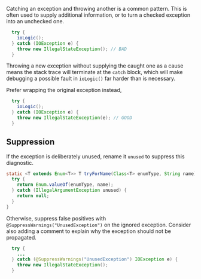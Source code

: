 Catching an exception and throwing another is a common pattern. This is often
used to supply additional information, or to turn a checked exception into an
unchecked one.

```java
  try {
    ioLogic();
  } catch (IOException e) {
    throw new IllegalStateException(); // BAD
  }
```

Throwing a new exception without supplying the caught one as a cause means the
stack trace will terminate at the `catch` block, which will make debugging a
possible fault in `ioLogic()` far harder than is necessary.

Prefer wrapping the original exception instead,

```java
  try {
    ioLogic();
  } catch (IOException e) {
    throw new IllegalStateException(e); // GOOD
  }
```

## Suppression

If the exception is deliberately unused, rename it `unused` to suppress this
diagnostic.

```java
static <T extends Enum<T>> T tryForName(Class<T> enumType, String name) {
  try {
    return Enum.valueOf(enumType, name);
  } catch (IllegalArgumentException unused) {
    return null;
  }
}
```

Otherwise, suppress false positives with `@SuppressWarnings("UnusedException")`
on the ignored exception. Consider also adding a comment to explain why the
exception should not be propagated.

```java
  try {
    ...
  } catch (@SuppressWarnings("UnusedException") IOException e) {
    throw new IllegalStateException();
  }
```
